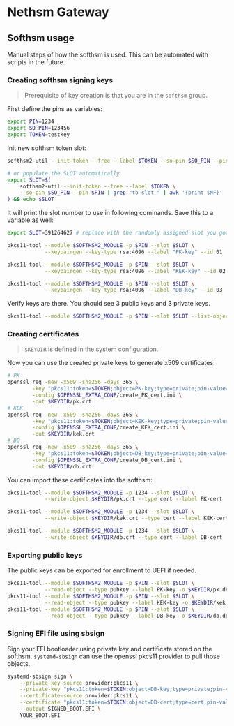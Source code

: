 <!--
SPDX-FileCopyrightText: 2022-2024 TII (SSRC) and the Ghaf contributors
SPDX-License-Identifier: CC-BY-SA-4.0
-->

# Nethsm Gateway

## Softhsm usage

Manual steps of how the softhsm is used. This can be automated with scripts in
the future.

### Creating softhsm signing keys

> Prerequisite of key creation is that you are in the `softhsm` group.

First define the pins as variables:

```sh
export PIN=1234
export SO_PIN=123456
export TOKEN=testkey
```

Init new softhsm token slot:

```sh
softhsm2-util --init-token --free --label $TOKEN --so-pin $SO_PIN --pin $PIN

# or populate the SLOT automatically
export SLOT=$(
    softhsm2-util --init-token --free --label $TOKEN \
    --so-pin $SO_PIN --pin $PIN | grep "to slot " | awk '{print $NF}'
) && echo $SLOT
```

It will print the slot number to use in following commands. Save this to a
variable as well:

```sh
export SLOT=391264627 # replace with the randomly assigned slot you got back
```

```sh
pkcs11-tool --module $SOFTHSM2_MODULE -p $PIN --slot $SLOT \
            --keypairgen --key-type rsa:4096 --label "PK-key" --id 01

pkcs11-tool --module $SOFTHSM2_MODULE -p $PIN --slot $SLOT \
            --keypairgen --key-type rsa:4096 --label "KEK-key" --id 02

pkcs11-tool --module $SOFTHSM2_MODULE -p $PIN --slot $SLOT \
            --keypairgen --key-type rsa:4096 --label "DB-key" --id 03
```

Verify keys are there. You should see 3 public keys and 3 private keys.

```sh
pkcs11-tool --module $SOFTHSM2_MODULE -p $PIN --slot $SLOT --list-objects
```

### Creating certificates

> `$KEYDIR` is defined in the system configuration.

Now you can use the created private keys to generate x509 certificates:

```sh
# PK
openssl req -new -x509 -sha256 -days 365 \
        -key "pkcs11:token=$TOKEN;object=PK-key;type=private;pin-value=$PIN" \
        -config $OPENSSL_EXTRA_CONF/create_PK_cert.ini \
        -out $KEYDIR/pk.crt
# KEK
openssl req -new -x509 -sha256 -days 365 \
        -key "pkcs11:token=$TOKEN;object=KEK-key;type=private;pin-value=$PIN" \
        -config $OPENSSL_EXTRA_CONF/create_KEK_cert.ini \
        -out $KEYDIR/kek.crt
# DB
openssl req -new -x509 -sha256 -days 365 \
        -key "pkcs11:token=$TOKEN;object=DB-key;type=private;pin-value=$PIN" \
        -config $OPENSSL_EXTRA_CONF/create_DB_cert.ini \
        -out $KEYDIR/db.crt
```

You can import these certificates into the softhsm:

```sh
pkcs11-tool --module $SOFTHSM2_MODULE -p 1234 --slot $SLOT \
            --write-object $KEYDIR/pk.crt --type cert --label PK-cert

pkcs11-tool --module $SOFTHSM2_MODULE -p 1234 --slot $SLOT \
            --write-object $KEYDIR/kek.crt --type cert --label KEK-cert

pkcs11-tool --module $SOFTHSM2_MODULE -p 1234 --slot $SLOT \
            --write-object $KEYDIR/db.crt --type cert --label DB-cert
```

### Exporting public keys

The public keys can be exported for enrollment to UEFI if needed.

```sh
pkcs11-tool --module $SOFTHSM2_MODULE -p $PIN --slot $SLOT \
            --read-object --type pubkey --label PK-key -o $KEYDIR/pk.der
pkcs11-tool --module $SOFTHSM2_MODULE -p $PIN --slot $SLOT \
            --read-object --type pubkey --label KEK-key -o $KEYDIR/kek.der
pkcs11-tool --module $SOFTHSM2_MODULE -p $PIN --slot $SLOT \
            --read-object --type pubkey --label DB-key -o $KEYDIR/db.der
```

### Signing EFI file using sbsign

Sign your EFI bootloader using private key and certificate stored on the
softhsm. `systemd-sbsign` can use the openssl pkcs11 provider to pull those
objects.

```sh
systemd-sbsign sign \
    --private-key-source provider:pkcs11 \
    --private-key "pkcs11:token=$TOKEN;object=DB-key;type=private;pin-value=$PIN" \
    --certificate-source provider:pkcs11 \
    --certificate "pkcs11:token=$TOKEN;object=DB-cert;type=cert;pin-value=$PIN" \
    --output SIGNED_BOOT.EFI \
    YOUR_BOOT.EFI
```
